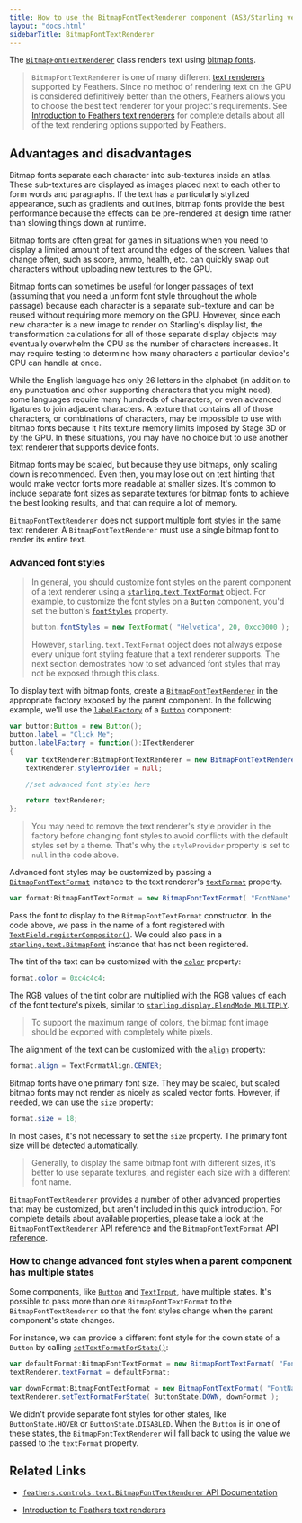 ```yaml
---
title: How to use the BitmapFontTextRenderer component (AS3/Starling version)
layout: "docs.html"
sidebarTitle: BitmapFontTextRenderer
---
```


The [`BitmapFontTextRenderer`](/api-reference/feathers/controls/text/BitmapFontTextRenderer.html) class renders text using [bitmap fonts](https://wiki.starling-framework.org/manual/displaying_text#bitmap_fonts).

> `BitmapFontTextRenderer` is one of many different [text renderers](./text-renderers.md) supported by Feathers. Since no method of rendering text on the GPU is considered definitively better than the others, Feathers allows you to choose the best text renderer for your project's requirements. See [Introduction to Feathers text renderers](./text-renderers.md) for complete details about all of the text rendering options supported by Feathers.

## Advantages and disadvantages

Bitmap fonts separate each character into sub-textures inside an atlas. These sub-textures are displayed as images placed next to each other to form words and paragraphs. If the text has a particularly stylized appearance, such as gradients and outlines, bitmap fonts provide the best performance because the effects can be pre-rendered at design time rather than slowing things down at runtime.

Bitmap fonts are often great for games in situations when you need to display a limited amount of text around the edges of the screen. Values that change often, such as score, ammo, health, etc. can quickly swap out characters without uploading new textures to the GPU.

Bitmap fonts can sometimes be useful for longer passages of text (assuming that you need a uniform font style throughout the whole passage) because each character is a separate sub-texture and can be reused without requiring more memory on the GPU. However, since each new character is a new image to render on Starling's display list, the transformation calculations for all of those separate display objects may eventually overwhelm the CPU as the number of characters increases. It may require testing to determine how many characters a particular device's CPU can handle at once.

While the English language has only 26 letters in the alphabet (in addition to any punctuation and other supporting characters that you might need), some languages require many hundreds of characters, or even advanced ligatures to join adjacent characters. A texture that contains all of those characters, or combinations of characters, may be impossible to use with bitmap fonts because it hits texture memory limits imposed by Stage 3D or by the GPU. In these situations, you may have no choice but to use another text renderer that supports device fonts.

Bitmap fonts may be scaled, but because they use bitmaps, only scaling down is recommended. Even then, you may lose out on text hinting that would make vector fonts more readable at smaller sizes. It's common to include separate font sizes as separate textures for bitmap fonts to achieve the best looking results, and that can require a lot of memory.

`BitmapFontTextRenderer` does not support multiple font styles in the same text renderer. A `BitmapFontTextRenderer` must use a single bitmap font to render its entire text.

### Advanced font styles

> In general, you should customize font styles on the parent component of a text renderer using a [`starling.text.TextFormat`](https://doc.starling-framework.org/current/starling/text/TextFormat.html) object. For example, to customize the font styles on a [`Button`](./button.md) component, you'd set the button's [`fontStyles`](/api-reference/feathers/controls/Button.html#fontStyles) property.
>
> ```actionscript
> button.fontStyles = new TextFormat( "Helvetica", 20, 0xcc0000 );
> ```
>
> However, `starling.text.TextFormat` object does not always expose every unique font styling feature that a text renderer supports. The next section demostrates how to set advanced font styles that may not be exposed through this class.

To display text with bitmap fonts, create a [`BitmapFontTextRenderer`](/api-reference/feathers/controls/text/BitmapFontTextRenderer.html) in the appropriate factory exposed by the parent component. In the following example, we'll use the [`labelFactory`](/api-reference/feathers/controls/Button.html#labelFactory) of a [`Button`](./button.md) component:

```actionscript
var button:Button = new Button();
button.label = "Click Me";
button.labelFactory = function():ITextRenderer
{
	var textRenderer:BitmapFontTextRenderer = new BitmapFontTextRenderer();
	textRenderer.styleProvider = null;

	//set advanced font styles here

	return textRenderer;
};
```

> You may need to remove the text renderer's style provider in the factory before changing font styles to avoid conflicts with the default styles set by a theme. That's why the `styleProvider` property is set to `null` in the code above.

Advanced font styles may be customized by passing a [`BitmapFontTextFormat`](/api-reference/feathers/text/BitmapFontTextFormat.html) instance to the text renderer's [`textFormat`](/api-reference/feathers/controls/text/BitmapFontTextRenderer.html#textFormat) property.

```actionscript
var format:BitmapFontTextFormat = new BitmapFontTextFormat( "FontName" );
```

Pass the font to display to the `BitmapFontTextFormat` constructor. In the code above, we pass in the name of a font registered with [`TextField.registerCompositor()`](<https://doc.starling-framework.org/core/starling/text/TextField.html#registerCompositor()>). We could also pass in a [`starling.text.BitmapFont`](https://doc.starling-framework.org/core/starling/text/BitmapFont.html) instance that has not been registered.

The tint of the text can be customized with the [`color`](/api-reference/feathers/text/BitmapFontTextFormat.html#color) property:

```actionscript
format.color = 0xc4c4c4;
```

The RGB values of the tint color are multiplied with the RGB values of each of the font texture's pixels, similar to [`starling.display.BlendMode.MULTIPLY`](https://doc.starling-framework.org/current/starling/display/BlendMode.html#MULTIPLY).

> To support the maximum range of colors, the bitmap font image should be exported with completely white pixels.

The alignment of the text can be customized with the [`align`](/api-reference/feathers/text/BitmapFontTextFormat.html#align) property:

```actionscript
format.align = TextFormatAlign.CENTER;
```

Bitmap fonts have one primary font size. They may be scaled, but scaled bitmap fonts may not render as nicely as scaled vector fonts. However, if needed, we can use the [`size`](/api-reference/feathers/text/BitmapFontTextFormat.html#size) property:

```actionscript
format.size = 18;
```

In most cases, it's not necessary to set the `size` property. The primary font size will be detected automatically.

> Generally, to display the same bitmap font with different sizes, it's better to use separate textures, and register each size with a different font name.

`BitmapFontTextRenderer` provides a number of other advanced properties that may be customized, but aren't included in this quick introduction. For complete details about available properties, please take a look at the [`BitmapFontTextRenderer` API reference](/api-reference/feathers/controls/text/BitmapFontTextRenderer.html) and the [`BitmapFontTextFormat` API reference](/api-reference/feathers/text/BitmapFontTextFormat.html).

### How to change advanced font styles when a parent component has multiple states

Some components, like [`Button`](./button.md) and [`TextInput`](./text-input.md), have multiple states. It's possible to pass more than one `BitmapFontTextFormat` to the `BitmapFontTextRenderer` so that the font styles change when the parent component's state changes.

For instance, we can provide a different font style for the down state of a `Button` by calling [`setTextFormatForState()`](</api-reference/feathers/controls/text/BitmapFontTextRenderer.html#setTextFormatForState()>):

```actionscript
var defaultFormat:BitmapFontTextFormat = new BitmapFontTextFormat( "FontName", 20, 0xc4c4c4 );
textRenderer.textFormat = defaultFormat;

var downFormat:BitmapFontTextFormat = new BitmapFontTextFormat( "FontName", 20, 0x343434 );
textRenderer.setTextFormatForState( ButtonState.DOWN, downFormat );
```

We didn't provide separate font styles for other states, like `ButtonState.HOVER` or `ButtonState.DISABLED`. When the `Button` is in one of these states, the `BitmapFontTextRenderer` will fall back to using the value we passed to the `textFormat` property.

## Related Links

- [`feathers.controls.text.BitmapFontTextRenderer` API Documentation](/api-reference/feathers/controls/text/BitmapFontTextRenderer.html)

- [Introduction to Feathers text renderers](./text-renderers.md)
